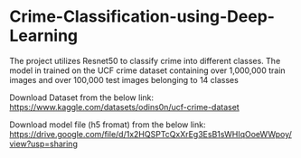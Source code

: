 # Crime-Classification-using-Deep-Learning

The project utilizes Resnet50 to classify crime into different classes.
The model in trained on the UCF crime dataset containing over 1,000,000 train images and over 100,000 test images belonging to 14 classes


Download Dataset from the below link:
https://www.kaggle.com/datasets/odins0n/ucf-crime-dataset

Download model file (h5 fromat) from the below link:
https://drive.google.com/file/d/1x2HQSPTcQxXrEg3EsB1sWHIqOoeWWpoy/view?usp=sharing
